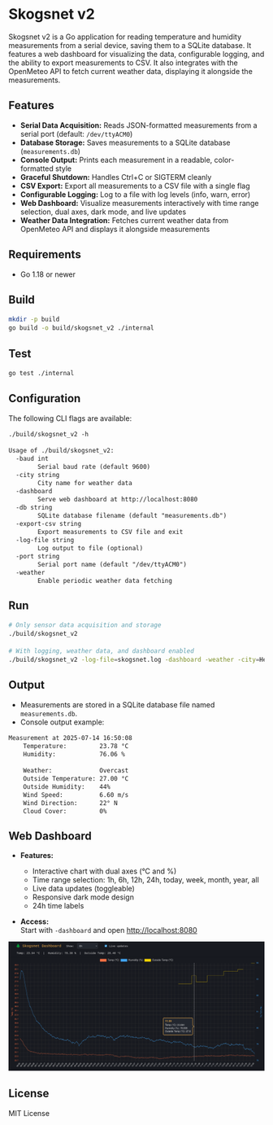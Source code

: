 # Skogsnet v2

Skogsnet v2 is a Go application for reading temperature and humidity measurements from a serial device, saving them to a SQLite database. It features a web dashboard for visualizing the data, configurable logging, and the ability to export measurements to CSV. It also integrates with the OpenMeteo API to fetch current weather data, displaying it alongside the measurements.


## Features

- **Serial Data Acquisition:** Reads JSON-formatted measurements from a serial port (default: `/dev/ttyACM0`)
- **Database Storage:** Saves measurements to a SQLite database (`measurements.db`)
- **Console Output:** Prints each measurement in a readable, color-formatted style
- **Graceful Shutdown:** Handles Ctrl+C or SIGTERM cleanly
- **CSV Export:** Export all measurements to a CSV file with a single flag
- **Configurable Logging:** Log to a file with log levels (info, warn, error)
- **Web Dashboard:** Visualize measurements interactively with time range selection, dual axes, dark mode, and live updates
- **Weather Data Integration:** Fetches current weather data from OpenMeteo API and displays it alongside measurements

## Requirements

- Go 1.18 or newer


## Build

```sh
mkdir -p build
go build -o build/skogsnet_v2 ./internal
```

## Test
```sh
go test ./internal
```

## Configuration

The following CLI flags are available:

```
./build/skogsnet_v2 -h

Usage of ./build/skogsnet_v2:
  -baud int
    	Serial baud rate (default 9600)
  -city string
    	City name for weather data
  -dashboard
    	Serve web dashboard at http://localhost:8080
  -db string
    	SQLite database filename (default "measurements.db")
  -export-csv string
    	Export measurements to CSV file and exit
  -log-file string
    	Log output to file (optional)
  -port string
    	Serial port name (default "/dev/ttyACM0")
  -weather
    	Enable periodic weather data fetching
```


## Run

```sh
# Only sensor data acquisition and storage
./build/skogsnet_v2

# With logging, weather data, and dashboard enabled
./build/skogsnet_v2 -log-file=skogsnet.log -dashboard -weather -city=Helsinki
```

## Output

- Measurements are stored in a SQLite database file named `measurements.db`.
- Console output example:
```
Measurement at 2025-07-14 16:50:08
    Temperature:         23.78 °C
    Humidity:            76.06 %

    Weather:             Overcast
    Outside Temperature: 27.00 °C
    Outside Humidity:    44%
    Wind Speed:          6.60 m/s
    Wind Direction:      22° N
    Cloud Cover:         0%
```

## Web Dashboard

- **Features:**  
  - Interactive chart with dual axes (°C and %)
  - Time range selection: 1h, 6h, 12h, 24h, today, week, month, year, all
  - Live data updates (toggleable)
  - Responsive dark mode design
  - 24h time labels

- **Access:**  
  Start with `-dashboard` and open [http://localhost:8080](http://localhost:8080)

![web-dashboard](web-dashboard-static/web-dashboard-screenshot.png)


## License
MIT License